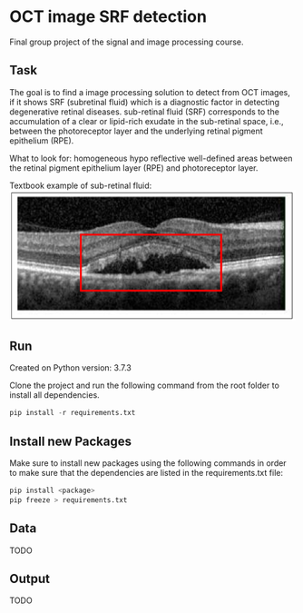 # OCT image SRF detection
Final group project of the signal and image processing course.

## Task ##
The goal is to find a image processing solution to detect from OCT images, if it shows SRF (subretinal fluid) which is a diagnostic factor in detecting degenerative retinal diseases.
sub-retinal fluid (SRF) corresponds to the accumulation of a clear or lipid-rich exudate in the
sub-retinal space, i.e., between the photoreceptor layer and the underlying retinal pigment
epithelium (RPE).

What to look for: homogeneous hypo reflective well-defined areas between the retinal
pigment epithelium layer (RPE) and photoreceptor layer.

Textbook example of sub-retinal fluid:
![srfexample](srf.png?raw=true "srfexample")

## Run ##
Created on Python version: 3.7.3


Clone the project and run the following command from the root folder to install all dependencies.

```python
pip install -r requirements.txt
```

## Install new Packages ##
Make sure to install new packages using the following commands in order to make sure that the
dependencies are listed in the requirements.txt file:

```python
pip install <package> 
pip freeze > requirements.txt
```

## Data ##
TODO

## Output ##
TODO